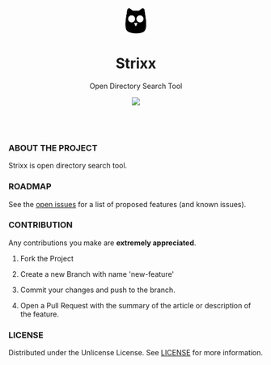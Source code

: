 <br />
<br />

<p align="center"><a href="https://maximousblk.github.io/findarr/"><img width=50 height=50 src="/assets/logo.svg"></a></p>

<h1 align="center">Strixx</h1>

<p align="center">Open Directory Search Tool</p>

<p align="center"><img src="https://github.com/maximousblk/strixx/workflows/Jekyll%20site%20CI/badge.svg"></p>

<br />
<br />


### ABOUT THE PROJECT

<!-- Todo: put a screenshot of the home page -->

<!-- [![X][X]](X) -->

Strixx is open directory search tool.


### ROADMAP

See the [open issues](https://github.com/maximousblk/findarr/issues) for a list of proposed features (and known issues).


### CONTRIBUTION

Any contributions you make are **extremely appreciated**.

1. Fork the Project

2. Create a new Branch with name 'new-feature'

3. Commit your changes and push to the branch.

4. Open a Pull Request with the summary of the article or description of the feature.


### LICENSE

Distributed under the Unlicense License. See [LICENSE](LICENSE) for more information.
